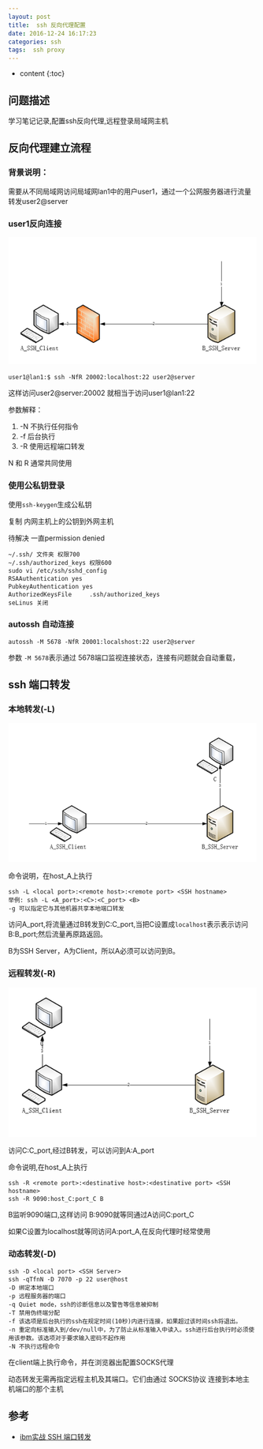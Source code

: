 ```yaml
---
layout: post
title:  ssh 反向代理配置
date: 2016-12-24 16:17:23
categories: ssh
tags:  ssh proxy 
---
```


* content
{:toc}

## 问题描述

学习笔记记录,配置ssh反向代理,远程登录局域网主机






## 反向代理建立流程


### 背景说明：

需要从不同局域网访问局域网lan1中的用户user1，通过一个公网服务器进行流量转发user2@server
 
### user1反向连接

![反向连接代理图](https://raw.githubusercontent.com/SuperXiaoxiong/SuperXiaoxiong.github.io/master/img/SSH_R2.PNG)

```
user1@lan1:$ ssh -NfR 20002:localhost:22 user2@server
```

这样访问user2@server:20002 就相当于访问user1@lan1:22

参数解释：

1. -N 不执行任何指令
2. -f 后台执行
3. -R 使用远程端口转发

N 和 R 通常共同使用

### 使用公私钥登录


使用```ssh-keygen```生成公私钥

复制 内网主机上的公钥到外网主机

待解决 一直permission denied

```
~/.ssh/ 文件夹 权限700 
~/.ssh/authorized_keys 权限600
sudo vi /etc/ssh/sshd_config
RSAAuthentication yes  
PubkeyAuthentication yes  
AuthorizedKeysFile     .ssh/authorized_keys 
seLinus 关闭
```

### autossh 自动连接

```
autossh -M 5678 -NfR 20001:localshost:22 user2@server
```

参数 ```-M 5678```表示通过 5678端口监视连接状态，连接有问题就会自动重载，

## ssh 端口转发

### 本地转发(-L)

![本地转发图](https://raw.githubusercontent.com/SuperXiaoxiong/SuperXiaoxiong.github.io/master/img/SSH_L.png)

命令说明，在host_A上执行

```
ssh -L <local port>:<remote host>:<remote port> <SSH hostname>
举例: ssh -L <A_port>:<C>:<C_port> <B>
-g 可以指定它与其他机器共享本地端口转发
```

访问A_port,将流量通过B转发到C:C_port,当把C设置成```localhost```表示表示访问B:B_port;然后流量再原路返回。

B为SSH Server，A为Client，所以A必须可以访问到B。


### 远程转发(-R)

![远程转发图](https://raw.githubusercontent.com/SuperXiaoxiong/SuperXiaoxiong.github.io/master/img/SSH_R.PNG)

访问C:C_port,经过B转发，可以访问到A:A_port

命令说明,在host_A上执行

```
ssh -R <remote port>:<destinative host>:<destinative port> <SSH hostname>
ssh -R 9090:host_C:port_C B
```

B监听9090端口,这样访问 B:9090就等同通过A访问C:port_C

如果C设置为localhost就等同访问A:port_A,在反向代理时经常使用

### 动态转发(-D)

```
ssh -D <local port> <SSH Server>
ssh -qTfnN -D 7070 -p 22 user@host
-D 绑定本地端口
-p 远程服务器的端口
-q Quiet mode，ssh的诊断信息以及警告等信息被抑制
-T 禁用伪终端分配
-f 该选项是后台执行的ssh在规定时间(10秒)内进行连接，如果超过该时间ssh将退出。
-n 重定向标准输入到/dev/null中，为了防止从标准输入中读入。ssh进行后台执行时必须使用该参数。该选项对于要求输入密码不起作用
-N 不执行远程命令

```

在client端上执行命令，并在浏览器出配置SOCKS代理

动态转发无需再指定远程主机及其端口。它们由通过 SOCKS协议 连接到本地主机端口的那个主机


## 参考

* [ibm实战 SSH 端口转发](https://www.ibm.com/developerworks/cn/linux/l-cn-sshforward/index.html)
